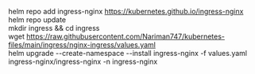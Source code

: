helm repo add ingress-nginx https://kubernetes.github.io/ingress-nginx \
helm repo update \
mkdir ingress && cd ingress \
wget https://raw.githubusercontent.com/Nariman747/kubernetes-files/main/ingress/nginx-ingress/values.yaml \
helm upgrade --create-namespace --install ingress-nginx -f values.yaml ingress-nginx/ingress-nginx -n ingress-nginx